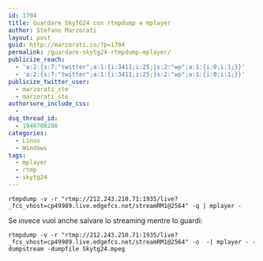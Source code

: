 ```yaml
---
id: 1704
title: Guardare SkyTG24 con rtmpdump e mplayer
author: Stefano Marzorati
layout: post
guid: http://marzorati.co/?p=1704
permalink: /guardare-skytg24-rtmpdump-mplayer/
publicize_reach:
  - 'a:2:{s:7:"twitter";a:1:{i:3411;i:25;}s:2:"wp";a:1:{i:0;i:1;}}'
  - 'a:2:{s:7:"twitter";a:1:{i:3411;i:25;}s:2:"wp";a:1:{i:0;i:1;}}'
publicize_twitter_user:
  - marzorati_ste
  - marzorati_ste
authorsure_include_css:
  - 
dsq_thread_id:
  - 1940708286
categories:
  - Linux
  - Windows
tags:
  - mplayer
  - rtmp
  - skytg24
---
```

`rtmpdump -v -r "rtmp://212.243.210.71:1935/live?_fcs_vhost=cp49989.live.edgefcs.net/streamRM1@2564" -q | mplayer -`

Se invece vuoi anche salvare lo streaming mentre lo guardi:

`rtmpdump -v -r "rtmp://212.243.210.71:1935/live?_fcs_vhost=cp49989.live.edgefcs.net/streamRM1@2564" -o  -| mplayer - -dumpstream -dumpfile Skytg24.mpeg`